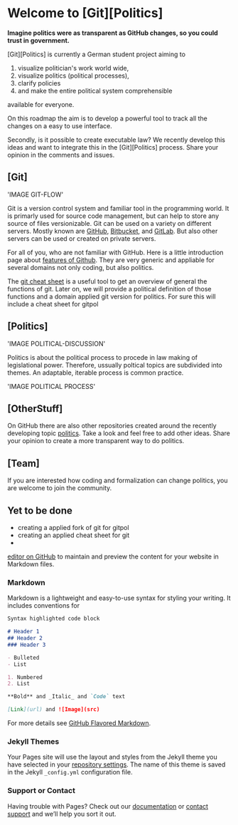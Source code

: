 # Welcome to [Git][Politics]

**Imagine politics were as transparent as GitHub changes, so you could trust in government.**

[Git][Politics] is currently a German student project aiming to 

1. visualize politician's work world wide,
2. visualize politics (political processes),
3. clarify policies
4. and make the entire political system comprehensible 

available for everyone. 



On this roadmap the aim is to develop a powerful tool to track all the changes on a easy to use interface. 

Secondly, is it possible to create executable law? We recently develop this ideas and want to integrate this in the [Git][Politics] process. Share your opinion in the comments and issues.

## [Git] 

'IMAGE GIT-FLOW'

Git is a version control system and familiar tool in the programming world. It is primarly used for source code management, but can help to store any source of files versionizable. Git can be used on a variety on different servers. Mostly known are [GitHub](https://github.com), [Bitbucket](https://bitbucket.com), and [GitLab](https://gitlab.com). But also other servers can be used or created on private servers.

For all of you, who are not familiar with GitHub. Here is a little introduction page about [features of Github](https://github.com/features). They are very generic and appliable for several domains not only coding, but also politics. 


The [git cheat sheet](https://www.git-tower.com/blog/git-cheat-sheet) is a useful tool to get an overview of general the functions of git. Later on, we will provide a political definition of those functions and a domain applied git version for politics. For sure this will include a cheat sheet for gitpol

## [Politics]

'IMAGE POLITICAL-DISCUSSION'

Politics is about the political process to procede in law making of legislational power. Therefore, ussually poltical topics are subdivided into themes. An adaptable, iterable process is common practice. 

'IMAGE POLITICAL PROCESS'



## [OtherStuff]

On GitHub there are also other repositories created around the recently developing topic [politics](https://github.com/topics/politics). Take a look and feel free to add other ideas. Share your opinion to create a more transparent way to do politics. 

## [Team]

If you are interested how coding and formalization can change politics, you are welcome to join the community. 


## Yet to be done

- creating a applied fork of git for gitpol
- creating an applied cheat sheet for git
- 

[editor on GitHub](https://github.com/sebastianwindeck/GitPolitics/edit/master/README.md) to maintain and preview the content for your website in Markdown files.

### Markdown

Markdown is a lightweight and easy-to-use syntax for styling your writing. It includes conventions for

```markdown
Syntax highlighted code block

# Header 1
## Header 2
### Header 3

- Bulleted
- List

1. Numbered
2. List

**Bold** and _Italic_ and `Code` text

[Link](url) and ![Image](src)
```

For more details see [GitHub Flavored Markdown](https://guides.github.com/features/mastering-markdown/).

### Jekyll Themes

Your Pages site will use the layout and styles from the Jekyll theme you have selected in your [repository settings](https://github.com/sebastianwindeck/GitPolitics/settings). The name of this theme is saved in the Jekyll `_config.yml` configuration file.

### Support or Contact

Having trouble with Pages? Check out our [documentation](https://help.github.com/categories/github-pages-basics/) or [contact support](https://github.com/contact) and we’ll help you sort it out.


